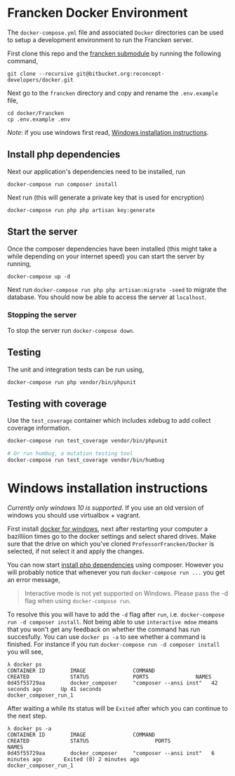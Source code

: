 # Francken Docker Environment

The `docker-compose.yml` file and associated `Docker` directories can be used to
setup a development environment to run the Francken server.

First clone this repo and the
[francken submodule](https://github.com/ProfessorFrancken/ProfessorFrancken)
by running the following command,
```
git clone --recursive git@bitbucket.org:reconcept-developers/docker.git
```

Next go to the `francken` directory and copy and rename the `.env.example` file,
```
cd docker/Francken
cp .env.example .env
```

*Note*: if you use windows first read,
[Windows installation instructions](#windows-installation-instructions).

## Install php dependencies
Next our application's dependencies need to be installed, run
```
docker-compose run composer install
```
Next run (this will generate a private key that is used for encryption)
```
docker-compose run php php artisan key:generate
```

## Start the server
Once the composer dependencies have been installed (this might take a while
depending on your internet speed) you can start the server by running,
```
docker-compose up -d
```
Next run `docker-compose run php php artisan:migrate -seed` to migrate the
database. You should now be able to access the server at `localhost`.

### Stopping the server
To stop the server run `docker-compose down`.

## Testing
The unit and integration tests can be run using,
```
docker-compose run php vendor/bin/phpunit
```

## Testing with coverage
Use the `test_coverage` container which includes xdebug to add collect coverage
information.

```sh
docker-compose run test_coverage vendor/bin/phpunit

# Or run humbug, a mutation testing tool
docker-compose run test_coverage vendor/bin/humbug
```

# Windows installation instructions
*Currently only windows 10 is supported*. If you use an old version of windows
you should use virtualbox + vagrant.

First install [docker for windows](https://docs.docker.com/docker-for-windows/),
next after restarting your computer a bazilliion times go to the docker settings
and select shared drives. Make sure that the drive on which you've cloned
`ProfessorFrancken/Docker` is selected, if not select it and apply the changes.

You can now start [install php dependencies](#install-php-dependencies) using
composer. However you will probably notice that whenever you run `docker-compose
run ...` you get an error message,

> Interactive mode is not yet supported on Windows.
> Please pass the -d flag when using `docker-compose run`.

To resolve this you will have to add the `-d` flag after `run`, i.e.
`docker-compose run -d composer install`.
Not being able to use `interactive mdoe` means that you won't get any feedback
on whether the command has run succesfully.
You can use `docker ps -a` to see whether a command is finished. For instance if
you run `docker-compose run -d composer install` you will see,
```
λ docker ps
CONTAINER ID        IMAGE               COMMAND                  CREATED             STATUS              PORTS               NAMES
0d45f55729aa        docker_composer     "composer --ansi inst"   42 seconds ago      Up 41 seconds                           docker_composer_run_1
```

After waiting a while  its status will be `Exited` after which you can continue
to the next step.
```
λ docker ps -a
CONTAINER ID        IMAGE               COMMAND                  CREATED             STATUS                     PORTS               NAMES
0d45f55729aa        docker_composer     "composer --ansi inst"   6 minutes ago       Exited (0) 2 minutes ago                       docker_composer_run_1
```
